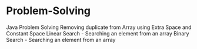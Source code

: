 # Problem-Solving
Java Problem Solving
Removing duplicate from Array using Extra Space and Constant Space
Linear Search - Searching an element from an array
Binary Search - Searching an element from an array

